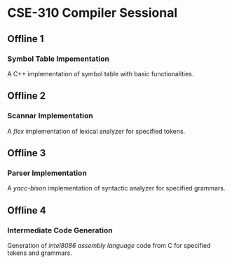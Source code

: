 # CSE-310 Compiler Sessional
## Offline 1
### Symbol Table Impementation
A C++ implementation of symbol table with basic functionalities.

## Offline 2
### Scannar Implementation 
A *flex* implementation of lexical analyzer for specified tokens.

## Offline 3
### Parser Implementation
A *yacc-bison* implementation of syntactic analyzer for specified grammars.

## Offline 4
### Intermediate Code Generation
Generation of *intel8086 assembly language* code from C for specified tokens and grammars.
